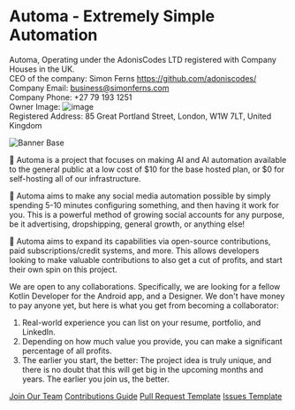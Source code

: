 # Automa - Extremely Simple Automation

Automa, Operating under the AdonisCodes LTD registered with Company Houses in the UK. </br>
CEO of the company: Simon Ferns https://github.com/adoniscodes/ </br>
Company Email: business@simonferns.com </br>
Company Phone: +27 79 193 1251 </br>
Owner Image: ![image](https://github.com/Automa-Automations/.github/assets/122154257/25a11d43-aa6d-45d3-bfef-f2ebbeeaf548) </br>
Registered Address: 85 Great Portland Street, London, W1W 7LT, United Kingdom </br>



![Banner Base](https://github.com/Automa-Automations/.github/assets/122154257/b1933428-b151-4117-8549-8f357af3bf72)

🤖 Automa is a project that focuses on making AI and AI automation available to the general public at a low cost of $10 for the base hosted plan, or $0 for self-hosting all of our infrastructure.

🎯 Automa aims to make any social media automation possible by simply spending 5-10 minutes configuring something, and then having it work for you. This is a powerful method of growing social accounts for any purpose, be it advertising, dropshipping, general growth, or anything else!

💪 Automa aims to expand its capabilities via open-source contributions, paid subscriptions/credit systems, and more. This allows developers looking to make valuable contributions to also get a cut of profits, and start their own spin on this project.

We are open to any collaborations. Specifically, we are looking for a fellow Kotlin Developer for the Android app, and a Designer. We don't have money to pay anyone yet, but here is what you get from becoming a collaborator: 

1. Real-world experience you can list on your resume, portfolio, and LinkedIn.
2. Depending on how much value you provide, you can make a significant percentage of all profits.
3. The earlier you start, the better: The project idea is truly unique, and there is no doubt that this will get big in the upcoming months and years. The earlier you join us, the better.

[Join Our Team](../JOIN_OUR_TEAM.md)  [Contributions Guide](../CONTRIBUTIONS_GUIDE.md)  [Pull Request Template](../PULL_REQUEST_TEMPLATE.md)  [Issues Template](../ISSUE_TEMPLATE.md)
